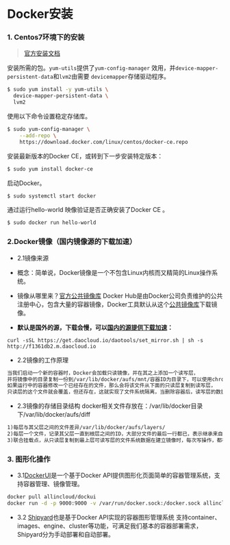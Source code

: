 # Docker安装
### 1. Centos7环境下的安装
> [官方安装文档]()

安装所需的包。`yum-utils`提供了`yum-config-manager` 效用，并`device-mapper-persistent-data`和`lvm2`由需要 `devicemapper`存储驱动程序。
```bash
$ sudo yum install -y yum-utils \
  device-mapper-persistent-data \
  lvm2
```
使用以下命令设置稳定存储库。
```bash
$ sudo yum-config-manager \
    --add-repo \
    https://download.docker.com/linux/centos/docker-ce.repo
```
安装最新版本的Docker CE，或转到下一步安装特定版本：
```bash
$ sudo yum install docker-ce
```
启动Docker。
```bash
$ sudo systemctl start docker
```
通过运行hello-world 映像验证是否正确安装了Docker CE 。
```bash
$ sudo docker run hello-world
```

### 2.Docker镜像（国内镜像源的下载加速）
+ 2.1镜像来源
 - 概念：简单说，Docker镜像是一个不包含Linux内核而又精简的Linux操作系统。
 - 镜像从哪里来？[官方公共镜像库](https://hub.docker.com/explore)
		Docker Hub是由Docker公司负责维护的公共注册中心，包含大量的容器镜像，Docker工具默认从这个[公共镜像库](https://hub.docker.com/explore)下载镜像。

 - **默认是国外的源，下载会慢，可以[国内的源提供下载加速](https://www.daocloud.io/mirror)：**

 `curl -sSL https://get.daocloud.io/daotools/set_mirror.sh | sh -s http://f1361db2.m.daocloud.io`

+ 2.2镜像的工作原理
```html
当我们启动一个新的容器时，Docker会加载只读镜像，并在其之上添加一个读写层，
并将镜像中的目录复制一份到/var/lib/docker/aufs/mnt/容器ID为目录下，可以使用chroot进入此目录。
如果运行中的容器修改一个已经存在的文件，那么会将该文件从下面的只读层复制到读写层，
只读层的这个文件就会覆盖，但还存在，这就实现了文件系统隔离，当删除容器后，读写层的数据将会删除，只读镜像不变。
```
+ 2.3镜像的存储目录结构
docker相关文件存放在：/var/lib/docker目录下/var/lib/docker/aufs/diff
```html
1)每层与其父层之间的文件差异/var/lib/docker/aufs/layers/ 
2)每层一个文件，记录其父层一直到根层之间的ID，大部分文件的最后一行都已，表示继承来自同一层/var/lib/docker/aufs/mnt
3)联合挂载点，从只读层复制到最上层可读写层的文件系统数据在建立镜像时，每次写操作，都被视作一种增量操作，即在原有的数据层上添加一个新层；所以一个镜像会有若干个层组成。每次commit提交就会对产生一个ID，就相当于在上一层有加了一层，可以通过这个ID对镜像
```

### 3. 图形化操作

+ 3.1[DockerUI](https://hub.docker.com/r/allincloud/dockui)是一个基于Docker API提供图形化页面简单的容器管理系统，支持容器管理、镜像管理。
```bash
docker pull allincloud/dockui
docker run -d -p 9000:9000 -v /var/run/docker.sock:/docker.sock allincloud/dockui -e /docker.sock
```

+ 3.2 [Shipyard](https://www.shipyard-project.com/docs/deploy/)也是基于Docker API实现的容器图形管理系统
支持container、images、engine、cluster等功能，可满足我们基本的容器部署需求，Shipyard分为手动部署和自动部署。